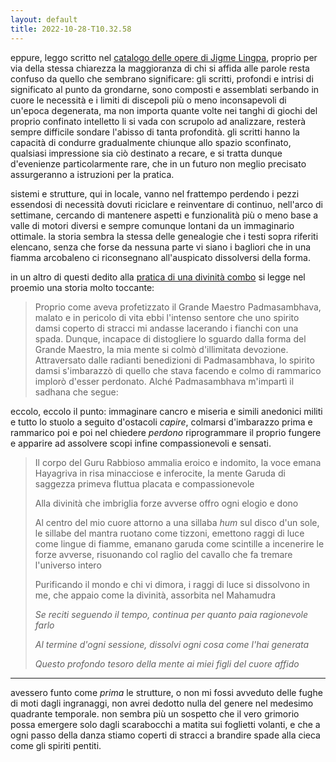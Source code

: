```yaml
---
layout: default
title: 2022-10-28-T10.32.58
---
```


eppure, leggo scritto nel [catalogo delle opere di Jigme Lingpa](https://www.lotsawahouse.org/tibetan-masters/getse-mahapandita/jigme-lingpa-collected-works-catalogue), proprio per via della stessa chiarezza la maggioranza di chi si affida alle parole resta confuso da quello che sembrano significare: gli scritti, profondi e intrisi di significato al punto da grondarne, sono composti e assemblati serbando in cuore le necessità e i limiti di discepoli più o meno inconsapevoli di un'epoca degenerata, ma non importa quante volte nei tanghi di giochi del proprio confinato intelletto li si vada con scrupolo ad analizzare, resterà sempre difficile sondare l'abisso di tanta profondità. gli scritti hanno la capacità di condurre gradualmente chiunque allo spazio sconfinato, qualsiasi impressione sia ciò destinato a recare, e si tratta dunque d'evenienze particolarmente rare, che in un futuro non meglio precisato assurgeranno a istruzioni per la pratica.

sistemi e strutture, qui in locale, vanno nel frattempo perdendo i pezzi essendosi di necessità dovuti riciclare e reinventare di continuo, nell'arco di settimane, cercando di mantenere aspetti e funzionalità più o meno base a valle di motori diversi e sempre comunque lontani da un immaginario ottimale. la storia sembra la stessa delle genealogie che i testi sopra riferiti elencano, senza che forse da nessuna parte vi siano i bagliori che in una fiamma arcobaleno ci riconsegnano all'auspicato dissolversi della forma.

in un altro di questi dedito alla [pratica di una divinità combo](https://www.lotsawahouse.org/tibetan-masters/jigme-lingpa/takhyung-barwa) si legge nel proemio una storia molto toccante:

>Proprio come aveva profetizzato il Grande Maestro Padmasambhava, malato e in pericolo di vita ebbi l'intenso sentore che uno spirito damsi coperto di stracci mi andasse lacerando i fianchi con una spada. Dunque, incapace di distogliere lo sguardo dalla forma del Grande Maestro, la mia mente si colmò d'illimitata devozione. Attraversato dalle radianti benedizioni di Padmasambhava, lo spirito damsi s'imbarazzò di quello che stava facendo e colmo di rammarico implorò d'esser perdonato. Alché Padmasambhava m'impartì il sadhana che segue:

eccolo, eccolo il punto: immaginare cancro e miseria e simili anedonici militi e tutto lo stuolo a seguito d'ostacoli *capire*, colmarsi d'imbarazzo prima e rammarico poi e poi nel chiedere *perdono* riprogrammare il proprio fungere e apparire ad assolvere scopi infine compassionevoli e sensati. 

> Il corpo del Guru Rabbioso ammalia eroico e indomito, la voce emana Hayagriva in risa minacciose e inferocite, la mente Garuda di saggezza primeva fluttua placata e compassionevole
>
> Alla divinità che imbriglia forze avverse offro ogni elogio e dono
>
> Al centro del mio cuore attorno a una sillaba *hum* sul disco d'un sole, le sillabe del mantra ruotano come tizzoni, emettono raggi di luce come lingue di fiamme, emanano garuda come scintille a incenerire le forze avverse, risuonando col raglio del cavallo che fa tremare l'universo intero
>
> Purificando il mondo e chi vi dimora, i raggi di luce si dissolvono in me, che appaio come la divinità, assorbita nel Mahamudra
>
> *Se reciti seguendo il tempo, continua per quanto paia ragionevole farlo* 
>
> *Al termine d'ogni sessione, dissolvi ogni cosa come l'hai generata*
>
> *Questo profondo tesoro della mente ai miei figli del cuore affido*

-----

avessero funto come *prima* le strutture, o non mi fossi avveduto delle fughe di moti dagli ingranaggi, non avrei dedotto nulla del genere nel medesimo quadrante temporale. non sembra più un sospetto che il vero grimorio possa emergere solo dagli scarabocchi a matita sui foglietti volanti, e che a ogni passo della danza stiamo coperti di stracci a brandire spade alla cieca come gli spiriti pentiti.

